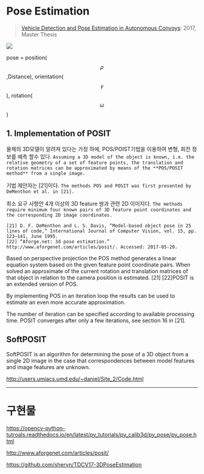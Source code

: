 # Pose Estimation 

> [Vehicle Detection and Pose Estimation in Autonomous Convoys](https://brage.bibsys.no/xmlui/bitstream/handle/11250/2455922/Baardseth_Elisabeth.pdf?sequence=1&isAllowed=y): 2017, Master Thesis





![](https://i.imgur.com/yQUQgc2.png)

pose = position($$\rho$$,Distance), orientation($$\gamma $$), rotation($$ \omega$$)

## 1. Implementation of POSIT


물체의 3D모델이 알려져 있다는 가정 하에, POS/POIST기법을 이용하여 변형, 회전 정보를 예측 할수 있다. `Assuming a 3D model of the object is known, i.e. the relative geometry of a set of feature points, the translation and rotation matrices can be approximated by means of the **POS/POSIT method** from a single image.`

기법 제안자는 [21]이다. `The methods POS and POSIT was first presented by DeMenthon et al. in [21]. `

최소 요구 사항안 4개 이상의 3D feature 쌍과 관련 2D 이미지다. `The methods require minimum four known pairs of 3D feature point coordinates and the corresponding 2D image coordinates.`

```
[21] D. F. DeMenthon and L. S. Davis, “Model-based object pose in 25 lines of code,” International Journal of Computer Vision, vol. 15, pp. 123–141, June 1995.
[22] “Aforge.net: 3d pose estimation.” http://www.aforgenet.com/articles/posit/. Accessed: 2017-05-20.
```

Based on perspective projection the POS method generates a linear equation system based on the given feature point coordinate pairs. When solved an approximate of the current rotation and translation matrices of that object in relation to the camera position is estimated. [21] [22]POSIT is an extended version of POS. 

By implementing POS in an iteration loop the results can be used to estimate an even more accurate approximation. 

The number of iteration can be specified according to available processing time. POSIT converges after only a few iterations, see section 16 in [21].







## SoftPOSIT

SoftPOSIT is an algorithm for determining the pose of a 3D object from a single 2D image in the case that correspondences between model features and image features are unknown. 

http://users.umiacs.umd.edu/~daniel/Site_2/Code.html

---

# 구현물 

https://opencv-python-tutroals.readthedocs.io/en/latest/py_tutorials/py_calib3d/py_pose/py_pose.html


http://www.aforgenet.com/articles/posit/

https://github.com/shervn/TDCV17-3DPoseEstimation

